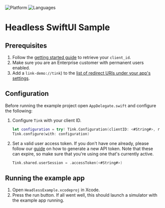 ![Platform](https://img.shields.io/badge/platform-iOS-orange.svg)
![Languages](https://img.shields.io/badge/languages-swift-orange.svg)

# Headless SwiftUI Sample

## Prerequisites
1. Follow the [getting started guide](https://docs.tink.com/resources/getting-started/set-up-your-account) to retrieve your `client_id`.
2. Make sure you are an Enterprise customer with permanent users enabled.
3. Add a `link-demo://tink`) to the [list of redirect URIs under your app's settings](https://console.tink.com/overview).

## Configuration
Before running the example project open `AppDelegate.swift` and configure the following:

1. Configure `Tink` with your client ID.
    ```swift
    let configuration = try! Tink.Configuration(clientID: <#String#>, redirectURI: URL(string: "link-demo://tink")!)
    Tink.configure(with: configuration)
    ```
    
2. Set a valid user access token. If you don't have one already, please follow our [guide](https://docs.tink.com/resources/getting-started/get-access-token) on how to generate a new API token. Note that these can expire, so make sure that you're using one that's currently active.
    ```swift
    Tink.shared.userSession = .accessToken(<#String#>)
    ```

## Running the example app
1. Open `HeadlessExample.xcodeproj` in Xcode.
2. Press the run button. If all went well, this should launch a simulator with the example app running.
